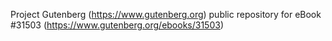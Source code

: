 Project Gutenberg (https://www.gutenberg.org) public repository for eBook #31503 (https://www.gutenberg.org/ebooks/31503)
